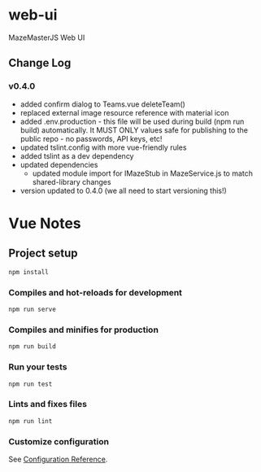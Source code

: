 # web-ui

MazeMasterJS Web UI

## Change Log

### v0.4.0

-   added confirm dialog to Teams.vue deleteTeam()
-   replaced external image resource reference with material icon
-   added .env.production - this file will be used during build (npm run build) automatically. It MUST ONLY values safe for publishing to the public repo - no passwords, API keys, etc!
-   updated tslint.config with more vue-friendly rules
-   added tslint as a dev dependency
-   updated dependencies
    -   updated module import for IMazeStub in MazeService.js to match shared-library changes
-   version updated to 0.4.0 (we all need to start versioning this!)

# Vue Notes

## Project setup

```
npm install
```

### Compiles and hot-reloads for development

```
npm run serve
```

### Compiles and minifies for production

```
npm run build
```

### Run your tests

```
npm run test
```

### Lints and fixes files

```
npm run lint
```

### Customize configuration

See [Configuration Reference](https://cli.vuejs.org/config/).
